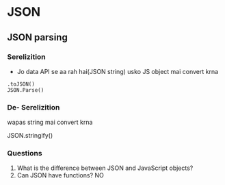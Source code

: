# JSON

## JSON parsing


### Serelizition
- Jo data API se aa rah hai(JSON string) usko JS object mai convert krna

```
.toJSON()
JSON.Parse()
```

### De- Serelizition

wapas string mai convert krna

JSON.stringify()


### Questions

1. What is the difference between JSON and JavaScript objects?
2. Can JSON have functions?
   NO